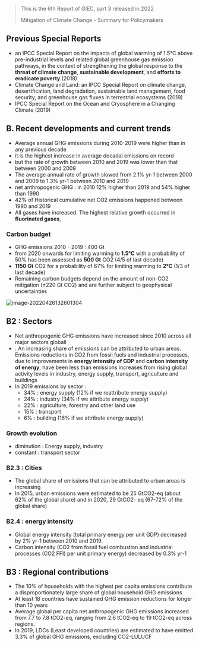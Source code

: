 > This is the 6th Report of GIEC, part 3 released in 2022
>
> Mitigation of Climate Change - Summary for Policymakers

## Previous Special Reports

- an IPCC Special Report on the impacts of global warming of 1.5°C above pre-industrial levels and related global greenhouse gas emission pathways, in the context of strengthening the global response to the **threat of climate change**, **sustainable development**, and **efforts to eradicate poverty** (2018)
-  Climate Change and Land: an IPCC Special Report on climate change, desertification, land degradation, sustainable land management, food security, and greenhouse gas fluxes in terrestrial ecosystems (2019)
- IPCC Special Report on the Ocean and Cryosphere in a Changing Climate (2019)

## B. Recent developments and current trends

-  Average annual GHG emissions during 2010-2019 were higher than in any previous decade
  - it is the highest increase in average decadal emissions on record
-  but the rate of growth between 2010 and 2019 was lower than that between 2000 and 2009
  - The average annual rate of growth slowed from 2.1% yr-1 between 2000 and 2009 to 1.3% yr-1 between 2010 and 2019
- net anthropogenic GHG : in 2010 12% higher than 2019 and 54% higher than 1990
- 42% of Historical cumulative net CO2 emissions happened between 1990 and 2019
- All gases have increased. The highest relative growth occurred in **fluorinated gases**,

### Carbon budget

- GHG emissions 2010 - 2019 : 400 Gt
- from 2020 onwards for limiting warming to **1.5°C** with a probability of 50% has been assessed as **500 Gt** CO2 (4/5 of last decade)
- **1150 Gt** CO2 for a probability of 67% for limiting warming to **2°C** (1/3 of last decade)
- Remaining carbon budgets depend on the amount of non-CO2 mitigation (±220 Gt CO2) and are further subject to geophysical uncertainties



![image-20220426132601304](https://raw.githubusercontent.com/lebrunthibault/images_bucket/master/img/image-20220426132601304.png?token=AEHIPTP3LILYICGJRA26JQDCM7LQE)



## B2 : Sectors

- Net anthropogenic GHG emissions have increased since 2010 across all major sectors globall
- . An increasing share of emissions can be attributed to urban areas. Emissions reductions in CO2 from fossil fuels and industrial processes, due to improvements in **energy intensity of GDP** and **carbon intensity of energy**, have been less than emissions increases from rising global activity levels in industry, energy supply, transport, agriculture and buildings
- In 2019 emissions by sector :
  - 34% : energy supply (12% if we reattribute energy supply)
  - 24% : industry (34% if we attribute energy supply)
  - 22% : agriculture, forestry and other land use
  - 15% : transport
  - 6% : building (16% if we attribute energy supply)

### Growth evolution

- diminution : Energy supply, industry
- constant : transport sector

### B2.3 : Cities

- The global share of emissions that can be attributed to urban areas is increasing
-  In 2015, urban emissions were estimated to be 25 GtCO2-eq (about 62% of the global share) and in 2020, 29 GtCO2- eq (67-72% of the global share)

### B2.4 : energy intensity

- Global energy intensity (total primary energy per unit GDP) decreased by 2% yr-1 between 2010 and 2019.
- Carbon intensity (CO2 from fossil fuel combustion and industrial processes (CO2 FFI) per unit primary energy) decreased by 0.3% yr-1

## B3 : Regional contributions

- The 10% of households with the highest per capita emissions contribute a disproportionately large share of global household GHG emissions
- At least 18 countries have sustained GHG emission reductions for longer than 10 years
- Average global per capita net anthropogenic GHG emissions increased from 7.7 to 7.8 tCO2-eq, ranging from 2.6 tCO2-eq to 19 tCO2-eq across regions.
- In 2019, LDCs (Least developed countries) are estimated to have emitted 3.3% of global GHG emissions, excluding CO2-LULUCF